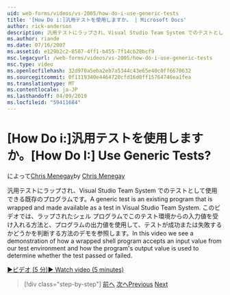 ```yaml
---
uid: web-forms/videos/vs-2005/how-do-i-use-generic-tests
title: '[How Do i:]汎用テストを使用しますか。 | Microsoft Docs'
author: rick-anderson
description: 汎用テストにラップされ、Visual Studio Team System でのテストとして使用できる既存のプログラムです。 このビデオでは、方法のデモを見る.
ms.author: riande
ms.date: 07/16/2007
ms.assetid: e129b2c2-8587-4ff1-b455-7f14cb28bcf9
msc.legacyurl: /web-forms/videos/vs-2005/how-do-i-use-generic-tests
msc.type: video
ms.openlocfilehash: 32d970a5eba2eb7a5344c43e65e40c0ff6670632
ms.sourcegitcommit: 0f1119340e4464720cfd16d0ff15764746ea1fea
ms.translationtype: MT
ms.contentlocale: ja-JP
ms.lasthandoff: 04/09/2019
ms.locfileid: "59411684"
---
```

# <a name="how-do-i-use-generic-tests"></a><span data-ttu-id="70210-105">[How Do i:]汎用テストを使用しますか。</span><span class="sxs-lookup"><span data-stu-id="70210-105">[How Do I:] Use Generic Tests?</span></span>

<span data-ttu-id="70210-106">によって[Chris Menegay](https://twitter.com/CMenegay)</span><span class="sxs-lookup"><span data-stu-id="70210-106">by [Chris Menegay](https://twitter.com/CMenegay)</span></span>

<span data-ttu-id="70210-107">汎用テストにラップされ、Visual Studio Team System でのテストとして使用できる既存のプログラムです。</span><span class="sxs-lookup"><span data-stu-id="70210-107">A generic test is an existing program that is wrapped and made available as a test in Visual Studio Team System.</span></span> <span data-ttu-id="70210-108">このビデオでは、ラップされたシェル プログラムでこのテスト環境からの入力値を受け入れる方法と、プログラムの出力値を使用して、テストが成功または失敗するかどうかを判断する方法のデモを参照します。</span><span class="sxs-lookup"><span data-stu-id="70210-108">In this video we see a demonstration of how a wrapped shell program accepts an input value from our test environment and how the program's output value is used to determine whether the test passed or failed.</span></span>

[<span data-ttu-id="70210-109">&#9654;ビデオ (5 分)</span><span class="sxs-lookup"><span data-stu-id="70210-109">&#9654; Watch video (5 minutes)</span></span>](https://channel9.msdn.com/Blogs/ASP-NET-Site-Videos/how-do-i-use-generic-tests)

> [!div class="step-by-step"]
> <span data-ttu-id="70210-110">[前へ](how-do-i-enforce-coding-standards-with-code-analysis.md)
> [次へ](how-do-i-publish-and-analyze-test-results.md)</span><span class="sxs-lookup"><span data-stu-id="70210-110">[Previous](how-do-i-enforce-coding-standards-with-code-analysis.md)
[Next](how-do-i-publish-and-analyze-test-results.md)</span></span>
